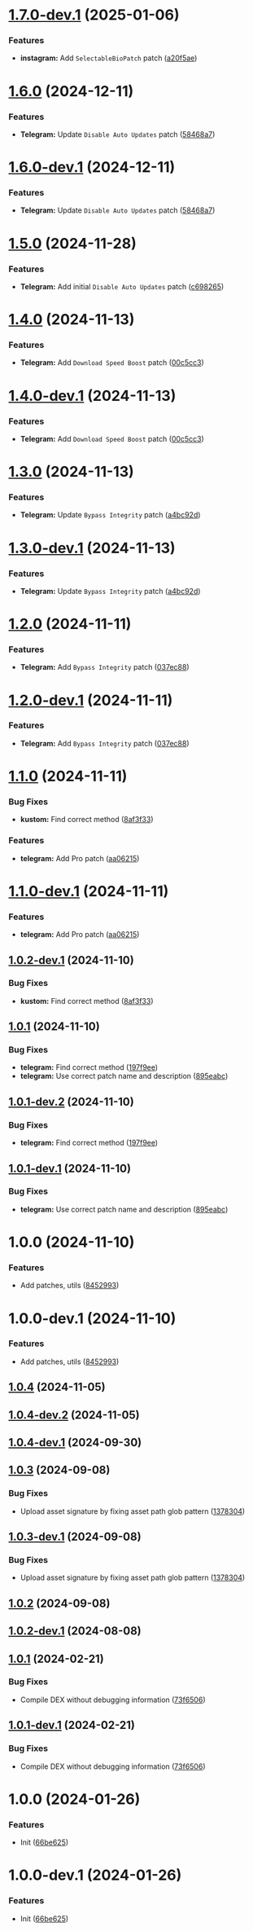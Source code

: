 # [1.7.0-dev.1](https://github.com/Aunali321/ReVancedExperiments/compare/v1.6.0...v1.7.0-dev.1) (2025-01-06)


### Features

* **instagram:** Add `SelectableBioPatch` patch ([a20f5ae](https://github.com/Aunali321/ReVancedExperiments/commit/a20f5ae11a1ecaab5deb56e6d46f2efbf2f30a64))

# [1.6.0](https://github.com/Aunali321/ReVancedExperiments/compare/v1.5.0...v1.6.0) (2024-12-11)


### Features

* **Telegram:** Update `Disable Auto Updates` patch ([58468a7](https://github.com/Aunali321/ReVancedExperiments/commit/58468a7de2e55861501289c968eace16fb540fdd))

# [1.6.0-dev.1](https://github.com/Aunali321/ReVancedExperiments/compare/v1.5.0...v1.6.0-dev.1) (2024-12-11)


### Features

* **Telegram:** Update `Disable Auto Updates` patch ([58468a7](https://github.com/Aunali321/ReVancedExperiments/commit/58468a7de2e55861501289c968eace16fb540fdd))

# [1.5.0](https://github.com/Aunali321/ReVancedExperiments/compare/v1.4.0...v1.5.0) (2024-11-28)


### Features

* **Telegram:** Add initial `Disable Auto Updates` patch ([c698265](https://github.com/Aunali321/ReVancedExperiments/commit/c698265dddf619a21d4167a474afc522a6a58027))

# [1.4.0](https://github.com/Aunali321/ReVancedExperiments/compare/v1.3.0...v1.4.0) (2024-11-13)


### Features

* **Telegram:** Add `Download Speed Boost` patch ([00c5cc3](https://github.com/Aunali321/ReVancedExperiments/commit/00c5cc360d298729250ab3679739cd54e3a56d1d))

# [1.4.0-dev.1](https://github.com/Aunali321/ReVancedExperiments/compare/v1.3.0...v1.4.0-dev.1) (2024-11-13)


### Features

* **Telegram:** Add `Download Speed Boost` patch ([00c5cc3](https://github.com/Aunali321/ReVancedExperiments/commit/00c5cc360d298729250ab3679739cd54e3a56d1d))

# [1.3.0](https://github.com/Aunali321/ReVancedExperiments/compare/v1.2.0...v1.3.0) (2024-11-13)


### Features

* **Telegram:** Update `Bypass Integrity` patch ([a4bc92d](https://github.com/Aunali321/ReVancedExperiments/commit/a4bc92d0c12179302c9cf7e6d4646f051a4b778f))

# [1.3.0-dev.1](https://github.com/Aunali321/ReVancedExperiments/compare/v1.2.0...v1.3.0-dev.1) (2024-11-13)


### Features

* **Telegram:** Update `Bypass Integrity` patch ([a4bc92d](https://github.com/Aunali321/ReVancedExperiments/commit/a4bc92d0c12179302c9cf7e6d4646f051a4b778f))

# [1.2.0](https://github.com/Aunali321/ReVancedExperiments/compare/v1.1.0...v1.2.0) (2024-11-11)


### Features

* **Telegram:** Add `Bypass Integrity` patch ([037ec88](https://github.com/Aunali321/ReVancedExperiments/commit/037ec88741df3a948c062684ace7632db7eb18b5))

# [1.2.0-dev.1](https://github.com/Aunali321/ReVancedExperiments/compare/v1.1.0...v1.2.0-dev.1) (2024-11-11)


### Features

* **Telegram:** Add `Bypass Integrity` patch ([037ec88](https://github.com/Aunali321/ReVancedExperiments/commit/037ec88741df3a948c062684ace7632db7eb18b5))

# [1.1.0](https://github.com/Aunali321/ReVancedExperiments/compare/v1.0.1...v1.1.0) (2024-11-11)


### Bug Fixes

* **kustom:** Find correct method ([8af3f33](https://github.com/Aunali321/ReVancedExperiments/commit/8af3f3384de35be3ea0c5f7ab9700a2ed2fe5c2c))


### Features

* **telegram:** Add Pro patch ([aa06215](https://github.com/Aunali321/ReVancedExperiments/commit/aa0621508c9aabf492612941d292a4a6601508ca))

# [1.1.0-dev.1](https://github.com/Aunali321/ReVancedExperiments/compare/v1.0.2-dev.1...v1.1.0-dev.1) (2024-11-11)


### Features

* **telegram:** Add Pro patch ([aa06215](https://github.com/Aunali321/ReVancedExperiments/commit/aa0621508c9aabf492612941d292a4a6601508ca))

## [1.0.2-dev.1](https://github.com/Aunali321/ReVancedExperiments/compare/v1.0.1...v1.0.2-dev.1) (2024-11-10)


### Bug Fixes

* **kustom:** Find correct method ([8af3f33](https://github.com/Aunali321/ReVancedExperiments/commit/8af3f3384de35be3ea0c5f7ab9700a2ed2fe5c2c))

## [1.0.1](https://github.com/Aunali321/ReVancedExperiments/compare/v1.0.0...v1.0.1) (2024-11-10)


### Bug Fixes

* **telegram:** Find correct method ([197f9ee](https://github.com/Aunali321/ReVancedExperiments/commit/197f9ee4e046135a2b298861485d57b11a405099))
* **telegram:** Use correct patch name and description ([895eabc](https://github.com/Aunali321/ReVancedExperiments/commit/895eabcec818b45baa63ffc8ad02a6ae53c05e53))

## [1.0.1-dev.2](https://github.com/Aunali321/ReVancedExperiments/compare/v1.0.1-dev.1...v1.0.1-dev.2) (2024-11-10)


### Bug Fixes

* **telegram:** Find correct method ([197f9ee](https://github.com/Aunali321/ReVancedExperiments/commit/197f9ee4e046135a2b298861485d57b11a405099))

## [1.0.1-dev.1](https://github.com/Aunali321/ReVancedExperiments/compare/v1.0.0...v1.0.1-dev.1) (2024-11-10)


### Bug Fixes

* **telegram:** Use correct patch name and description ([895eabc](https://github.com/Aunali321/ReVancedExperiments/commit/895eabcec818b45baa63ffc8ad02a6ae53c05e53))

# 1.0.0 (2024-11-10)


### Features

* Add patches, utils ([8452993](https://github.com/Aunali321/ReVancedExperiments/commit/84529931c0964ddba9986f66043db62393444ac2))

# 1.0.0-dev.1 (2024-11-10)


### Features

* Add patches, utils ([8452993](https://github.com/Aunali321/ReVancedExperiments/commit/84529931c0964ddba9986f66043db62393444ac2))

## [1.0.4](https://github.com/ReVanced/revanced-patches-template/compare/v1.0.3...v1.0.4) (2024-11-05)

## [1.0.4-dev.2](https://github.com/ReVanced/revanced-patches-template/compare/v1.0.4-dev.1...v1.0.4-dev.2) (2024-11-05)

## [1.0.4-dev.1](https://github.com/ReVanced/revanced-patches-template/compare/v1.0.3...v1.0.4-dev.1) (2024-09-30)

## [1.0.3](https://github.com/ReVanced/revanced-patches-template/compare/v1.0.2...v1.0.3) (2024-09-08)


### Bug Fixes

* Upload asset signature by fixing asset path glob pattern ([1378304](https://github.com/ReVanced/revanced-patches-template/commit/1378304809092e1f5a5c8fb4beb0964496222059))

## [1.0.3-dev.1](https://github.com/ReVanced/revanced-patches-template/compare/v1.0.2...v1.0.3-dev.1) (2024-09-08)


### Bug Fixes

* Upload asset signature by fixing asset path glob pattern ([1378304](https://github.com/ReVanced/revanced-patches-template/commit/1378304809092e1f5a5c8fb4beb0964496222059))

## [1.0.2](https://github.com/ReVanced/revanced-patches-template/compare/v1.0.1...v1.0.2) (2024-09-08)

## [1.0.2-dev.1](https://github.com/ReVanced/revanced-patches-template/compare/v1.0.1...v1.0.2-dev.1) (2024-08-08)

## [1.0.1](https://github.com/ReVanced/revanced-patches-template/compare/v1.0.0...v1.0.1) (2024-02-21)


### Bug Fixes

* Compile DEX without debugging information ([73f6506](https://github.com/ReVanced/revanced-patches-template/commit/73f6506bccc01e5622a6e19bedcf6d54d3f701c7))

## [1.0.1-dev.1](https://github.com/ReVanced/revanced-patches-template/compare/v1.0.0...v1.0.1-dev.1) (2024-02-21)


### Bug Fixes

* Compile DEX without debugging information ([73f6506](https://github.com/ReVanced/revanced-patches-template/commit/73f6506bccc01e5622a6e19bedcf6d54d3f701c7))

# 1.0.0 (2024-01-26)


### Features

* Init ([66be625](https://github.com/ReVanced/revanced-patches-template/commit/66be625f25ee2d678dac62a5bf4daa631284f8f6))

# 1.0.0-dev.1 (2024-01-26)


### Features

* Init ([66be625](https://github.com/ReVanced/revanced-patches-template/commit/66be625f25ee2d678dac62a5bf4daa631284f8f6))
